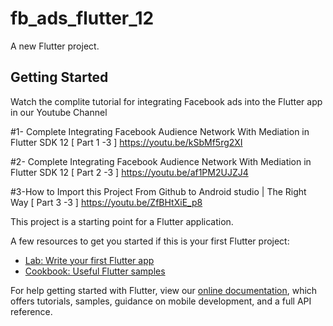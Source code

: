 # fb_ads_flutter_12

A new Flutter project.

## Getting Started
Watch the complite tutorial for integrating Facebook ads into the Flutter app in our Youtube Channel

#1- Complete Integrating Facebook Audience Network With Mediation in Flutter SDK 12 [ Part 1 -3 ]
https://youtu.be/kSbMf5rg2XI

#2- Complete Integrating Facebook Audience Network With Mediation in Flutter SDK 12 [ Part 2 -3 ]
https://youtu.be/af1PM2UJZJ4

#3-How to Import this Project From Github to Android studio | The Right Way [ Part 3 -3 ]
https://youtu.be/ZfBHtXiE_p8

This project is a starting point for a Flutter application.

A few resources to get you started if this is your first Flutter project:

- [Lab: Write your first Flutter app](https://flutter.dev/docs/get-started/codelab)
- [Cookbook: Useful Flutter samples](https://flutter.dev/docs/cookbook)

For help getting started with Flutter, view our
[online documentation](https://flutter.dev/docs), which offers tutorials,
samples, guidance on mobile development, and a full API reference.
